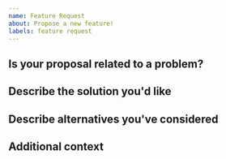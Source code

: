 ```yaml
---
name: Feature Request
about: Propose a new feature!
labels: feature request
---
```


<!--
        ✰  Thanks for opening an issue! ✰
  Before submitting please review the template.
  Please also ensure that this is not a duplicate issue :)
-->

## Is your proposal related to a problem?

<!--
  Provide a clear and concise description of what the problem is.
  For example, "I'm always frustrated when..."
-->

## Describe the solution you'd like

<!--
  Provide a clear and concise description of what you want to happen.
-->

## Describe alternatives you've considered

<!--
  Let us know about other solutions you've tried or researched.
-->

## Additional context

<!--
  Is there anything else you can add about the proposal?
  You might want to link to related issues here, if you haven't already.
-->
